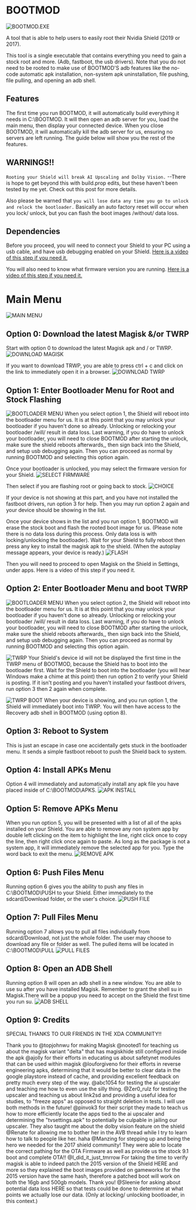 # BOOTMOD
![BOOTMOD.EXE](https://github.com/01101010110/BOOTMOD/blob/main/PICTURES/0-bootmod.exe.png?raw=true)

A tool that is able to help users to easily root their Nvidia Shield (2019 or 2017). 

This tool is a single executable that contains everything you need to gain a stock root and more. (Adb, fastboot, the usb drivers). Note that you do not need to be rooted to make use of BOOTMOD'S adb features like the no-code automatic apk installation, non-system apk uninstallation, file pushing, file pulling, and opening an adb shell.

## Features
The first time you run BOOTMOD, it will automatically build everything it needs in C:\BOOTMOD. It will then open an adb server for you, load the main menu, then display your connected device. When you close BOOTMOD, it will automatically kill the adb server for us, ensuring no servers are left running. The guide below will show you the rest of the features.

## WARNINGS!!
`Rooting your Shield will break AI Upscaling and Dolby Vision.` --There is hope to get beyond this with build.prop edits, but these haven't been tested by me yet. Check out this post for more details.

Also please be warned that `you will lose data any time you go to unlock and relock the bootloader.` Basically an auto factory reset will occur when you lock/ unlock, but you can flash the boot images /without/ data loss.

## Dependencies
Before you proceed, you will need to connect your Shield to your PC using a usb cable, and have usb debugging enabled on your Shield. [Here is a video of this step if you need it.](https://youtu.be/wUrdKRNbLpw)

You will also need to know what firmware version you are running. [Here is a video of this step if you need it.](https://youtu.be/GCcEDhXdS5g)

# Main Menu
![MAIN MENU](https://github.com/01101010110/BOOTMOD/blob/main/PICTURES/1-main-menu.png?raw=true)

## Option 0: Download the latest Magisk &/or TWRP
Start with option 0 to download the latest Magisk apk and / or TWRP.
![DOWNLOAD MAGISK](https://github.com/01101010110/BOOTMOD/blob/main/PICTURES/2-dl-magisk.png?raw=true)

If you want to download TRWP, you are able to press ctrl + c and click on the link to immediately open it in a browser.
![DOWNLOAD TWRP](https://github.com/01101010110/BOOTMOD/blob/main/PICTURES/3-dl-twrp.png?raw=true)

## Option 1: Enter Bootloader Menu for Root and Stock Flashing
![BOOTLOADER MENU](https://github.com/01101010110/BOOTMOD/blob/main/PICTURES/4-bootloader-menu.PNG?raw=true)
When you select option 1, the Shield will reboot into the bootloader menu for us. It is at this point that you may unlock your bootloader if you haven't done so already. Unlocking or relocking your bootloader /will/ result in data loss. Last warning, if you do have to unlock your bootloader, you will need to close BOOTMOD after starting the unlock, make sure the shield reboots afterwards,, then sign back into the Shield, and setup usb debugging again. Then you can proceed as normal by running BOOTMOD and selecting this option again.


Once your bootloader is unlocked, you may select the firmware version for your Shield. 
![SELECT FIRMWARE](https://github.com/01101010110/BOOTMOD/blob/main/PICTURES/5-root-stock-flash.png?raw=true)

Then select if you are flashing root or going back to stock.
![CHOICE](https://github.com/01101010110/BOOTMOD/blob/main/PICTURES/6-choice.png?raw=true)

If your device is not showing at this part, and you have not installed the fastboot drivers, run option 3 for help. Then you may run option 2 again and your device should be showing in the list.

Once your device shows in the list and you run option 1, BOOTMOD will erase the stock boot and flash the rooted boot image for us. (Please note there is no data loss during this process. Only data loss is with locking/unlocking the bootloader). Wait for your Shield to fully reboot then press any key to install the magisk apk to the shield. (When the autoplay message appears, your device is ready.)
![FLASH](https://github.com/01101010110/BOOTMOD/blob/main/PICTURES/8-flashing-root.png?raw=true)

Then you will need to proceed to open Magisk on the Shield in Settings, under apps. Here is a video of this step if you need it.

## Option 2: Enter Bootloader Menu and boot TWRP
![BOOTLOADER MENU](https://github.com/01101010110/BOOTMOD/blob/main/PICTURES/4-bootloader-menu.PNG?raw=true)
When you select option 2, the Shield will reboot into the bootloader menu for us. It is at this point that you may unlock your bootloader if you haven't done so already. Unlocking or relocking your bootloader /will/ result in data loss. Last warning, if you do have to unlock your bootloader, you will need to close BOOTMOD after starting the unlock, make sure the shield reboots afterwards,, then sign back into the Shield, and setup usb debugging again. Then you can proceed as normal by running BOOTMOD and selecting this option again.

![TWRP](https://github.com/01101010110/BOOTMOD/blob/main/PICTURES/9-twrp-menu.png?raw=true)
Your Shield's device id will not be displayed the first time in the TWRP menu of BOOTMOD, because the Shield has to boot into the bootloader first. Wait for the Shield to boot into the bootloader (you will hear Windows make a chime at this point) then run option 2 to verify your Shield is posting. If it isn't posting and you haven't installed your fastboot drivers, run option 3 then 2 again when complete.

![TWRP BOOT](https://github.com/01101010110/BOOTMOD/blob/main/PICTURES/10-twrp-boot.png?raw=true)
When your device is showing, and you run option 1, the Shield will immediately boot into TWRP. You will then have access to the Recovery adb shell in BOOTMOD (using option 8).

## Option 3: Reboot to System
This is just an escape in case one accidentally gets stuck in the bootloader menu. It sends a simple fastboot reboot to push the Shield back to system.

## Option 4: Install APKs Menu
Option 4 will immediately and automatically install any apk file you have placed inside of C:\BOOTMOD\APKS.
![APK INSTALL](https://github.com/01101010110/BOOTMOD/blob/main/PICTURES/11-apk-menu.png?raw=true)

## Option 5: Remove APKs Menu
When you run option 5, you will be presented with a list of all of the apks installed on your Shield. You are able to remove any non system app by double left clicking on the item to highlight the line, right click once to copy the line, then right click once again to paste. As long as the package is not a system app, it will immediately remove the selected app for you. Type the word back to exit the menu.
![REMOVE APK](https://github.com/01101010110/BOOTMOD/blob/main/PICTURES/12-apk-removal.png?raw=true)

## Option 6: Push Files Menu
Running option 6 gives you the ability to push any files in C:\BOOTMOD\PUSH to your Shield. Either immediately to the sdcard/Download folder, or the user's choice.
![PUSH FILE](https://github.com/01101010110/BOOTMOD/blob/main/PICTURES/13-push-menu.png?raw=true)

## Option 7: Pull Files Menu
Running option 7 allows you to pull all files individually from sdcard/Download, not just the whole folder. The user may choose to download any file or folder as well. The pulled items will be located in C:\BOOTMOD\PULL
![PULL FILES](https://github.com/01101010110/BOOTMOD/blob/main/PICTURES/14-pull-menu.png?raw=true)

## Option 8: Open an ADB Shell
Running option 8 will open an adb shell in a new window. You are able to use su after you have installed Magisk. Remember to grant the shell su in Magisk.There will be a popup you need to accept on the Shield the first time you run su.
![ADB SHELL](https://github.com/01101010110/BOOTMOD/blob/main/PICTURES/15-adb-shell.png?raw=true)

## Option 9: Credits
SPECIAL THANKS TO OUR FRIENDS IN THE XDA COMMUNITY!!

Thank you to @topjohnwu for making Magisk
@nooted1 for teaching us about the magisk variant "delta" that has magiskhide still configured inside the apk
@ajolly for their efforts in educating us about safetynet modules that can be used within magisk
@louforgiveno for their efforts in reverse engineering apks, determining that it would be better to clear data in the google playstore instead of cache, and providing excellent feedback on pretty much every step of the way.
@abc1054 for testing the ai upscaler and teaching me how to even use the silly thing.
@Zer0_rulz for testing the upscaler and teaching us about link2sd and providing a useful idea for studies, to "freeze apps" as opposed to straight deletion in tests. I will use both methods in the future!
@pinvok3 for their script they made to teach us how to more efficiently locate the apps tied to the ai upscaler and determining the "tvsettings.apk" to potentially be culpable in jailing our upscaler. They also taught me about the dolby vision feature on the shield
@Renate for allowing me to bother her in the AVB thread while I try to learn how to talk to people like her. haha
@Manzing for stepping up and being the hero we needed for the 2017 shield community! They were able to locate the correct pathing for the OTA Firmware as well as provide us the stock 9.1 boot and complete OTA!!
@I_did_it_just_tmrrow For taking the time to verify magisk is able to indeed patch the 2015 version of the Shield HERE and more so they explained the boot images provided on gameworks for the 2015 version have the same hash, therefore a patched boot will work on both the 16gb and 500gb models. Thank you!
@Sleenie for asking about potential data loss HERE so that tests could be done to determine at what points we actually lose our data. (Only at locking/ unlocking bootloader, in this context.)
